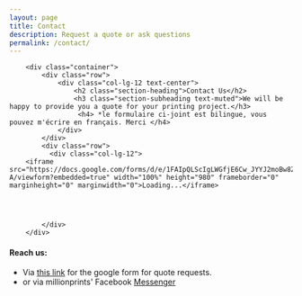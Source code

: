 ```yaml
---
layout: page
title: Contact
description: Request a quote or ask questions
permalink: /contact/
---
```




<style type="text/css" media="screen">
  .container {
    margin: 0px auto;
    max-width: 800px;
  }
</style>


        <div class="container">
            <div class="row">
                <div class="col-lg-12 text-center">
                    <h2 class="section-heading">Contact Us</h2>
                    <h3 class="section-subheading text-muted">We will be happy to provide you a quote for your printing project.</h3>
					 <h4> *le formulaire ci-joint est bilingue, vous pouvez m'écrire en français. Merci </h4>
                </div>
            </div>
            <div class="row">
              <div class="col-lg-12">
		<iframe src="https://docs.google.com/forms/d/e/1FAIpQLScIgLWGfjE6Cw_JYYJ2moBw8ZpriIlZaGXcIsBSk48e94Q7-A/viewform?embedded=true" width="100%" height="980" frameborder="0" marginheight="0" marginwidth="0">Loading...</iframe>


		

            </div>
        </div>

#### Reach us:

* Via [this link](https://millionprints.com/contact/) for the google form for quote requests.
* or via millionprints' Facebook [Messenger](https://www.facebook.com/messages/t/millionprints)


